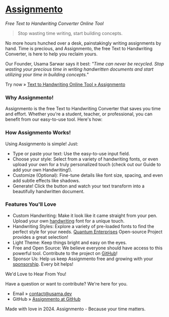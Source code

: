 # [Assignmento](https://assignmento.usama.dev)
_Free Text to Handwriting Converter Online Tool_

> Stop wasting time writing, start building concepts.

No more hours hunched over a desk, painstakingly writing assignments by hand. Time is precious, and Assignmento, the free Text to Handwriting Converter, is here to help you reclaim yours.

Our Founder, Usama Sarwar says it best: _"Time can never be recycled. Stop wasting your precious time in writing handwritten documents and start utilizing your time in building concepts."_

Try now » [Text to Handwriting Online Tool » Assignmento](https://assignmento.usama.dev)

### Why Assignmento!

Assignmento is the free Text to Handwriting Converter that saves you time and effort. Whether you're a student, teacher, or professional, you can benefit from our easy-to-use tool. Here's how:

### How Assignmento Works!

Using Assignmento is simple! Just:

- Type or paste your text: Use the easy-to-use input field.
- Choose your style: Select from a variety of handwriting fonts, or even upload your own for a truly personalized touch (check out our Guide to add your own Handwriting!).
- Customize (Optional): Fine-tune details like font size, spacing, and even add subtle effects like shadows.
- Generate! Click the button and watch your text transform into a beautifully handwritten document.

### Features You'll Love

- Custom Handwriting: Make it look like it came straight from your pen. Upload your own [handwriting](https://assignmento.usama.dev/#handwritings) font for a unique touch.
- Handwriting Styles: Explore a variety of pre-loaded fonts to find the perfect style for your needs. [Quantum Enterprises](https://www.quantumenterprises.co.uk/handwriting-fonts/fontvault.htm) Open-source Project provides a great selection!
- Light Theme: Keep things bright and easy on the eyes.
- Free and Open Source: We believe everyone should have access to this powerful tool. Contribute to the project on [GitHub](https://github.com/Assignmento/assignmento.github.io)!
- Sponsor Us: Help us keep Assignmento free and growing with your [sponsorship](https://assignmento.usama.dev/#sponsorship). Every bit helps!

We'd Love to Hear From You!

Have a question or want to contribute? We're here for you.

- Email » [contact@usama.dev](mailto:contact@usama.dev)
- GitHub » [Assignmento at GitHub](https://github.com/Assignmento/assignmento.github.io)

Made with love in 2024. Assignmento - Because your time matters.
